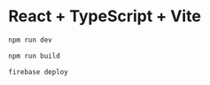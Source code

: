 # React + TypeScript + Vite

```sh
npm run dev
```

```sh
npm run build
```

```sh
firebase deploy
```
